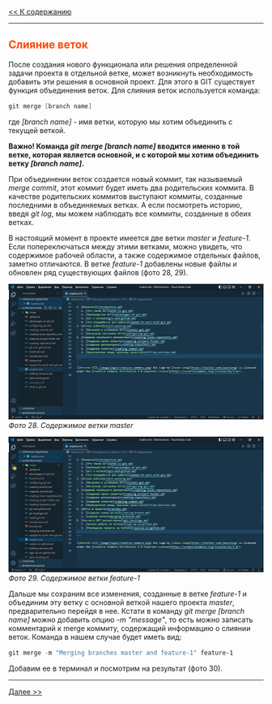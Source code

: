 <style>h2{color:#ff4800}</style>

[<< К содержанию](readme.md)

---

## Слияние веток

После создания нового функционала или решения определенной задачи проекта в отдельной ветке, может возникнуть необходимость добавить эти решения в основной проект. Для этого в GIT существует функция объединения веток. Для слияния веток используется команда:

```powershell
git merge [branch name]
```

где _[branch name]_ - имя ветки, которую мы хотим объединить с текущей веткой.

**Важно! Команда _git merge [branch name]_ вводится именно в той ветке, которая является основной, и с которой мы хотим объединить ветку _[branch name]_.**

При объединении веток создается новый коммит, так называемый _merge commit_, этот коммит будет иметь два родительских коммита. В качестве родительских коммитов выступают коммиты, созданные последними в объединяемых ветках. А если посмотреть историю, введя _git log_, мы можем наблюдать все коммиты, созданные в обеих ветках.

В настоящий момент в проекте имеется две ветки _master_ и _feature-1_. Если попереключаться между этими ветками, можно увидеть, что содержимое рабочей области, а также содержимое отдельных файлов, заметно отличаются. В ветке _feature-1_ добавлены новые файлы и обновлен ряд существующих файлов (фото 28, 29).

![Содержимое ветки master](image/28.png)
_Фото 28. Содержимое ветки master_

![Содержимое ветки feature-1](image/29.png)
_Фото 29. Содержимое ветки feature-1_

Дальше мы сохраним все изменения, созданные в ветке _feature-1_ и объединим эту ветку с основной веткой нашего проекта _master_, предварительно перейдя в нее. Кстати в команду _git merge [branch name]_ можно добавить опцию _-m "message"_, то есть можно записать комментарий к merge коммиту, содержащий информацию о слиянии веток. Команда в нашем случае будет иметь вид:

```powershell
git merge -m "Merging branches master and feature-1" feature-1
```

Добавим ее в терминал и посмотрим на результат (фото 30).

---

[Далее >>](git-hostings.md)
